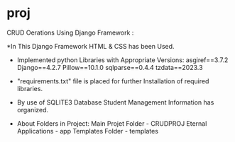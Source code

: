 # proj
CRUD Oerations Using Django Framework :

  *In This Django Framework HTML & CSS has been Used.

  * Implemented python Libraries with Appropriate Versions:
    asgiref==3.7.2
    Django==4.2.7
    Pillow==10.1.0
    sqlparse==0.4.4
    tzdata==2023.3
    
  * "requirements.txt" file is placed for further Installation of required libraries.
    
  * By use of SQLITE3 Database Student Management Information has organized.
  
  * About Folders in Project:
      Main Projet Folder   - CRUDPROJ
      Eternal Applications - app
      Templates Folder     - templates
 
